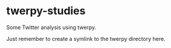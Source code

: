 twerpy-studies
==============

Some Twitter analysis using twerpy.

Just remember to create a symlink to the twerpy directory here.
